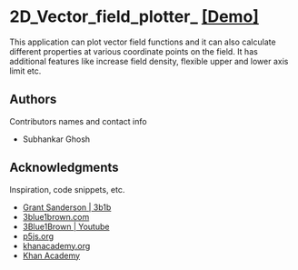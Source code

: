 # 2D_Vector_field_plotter_ [[Demo]](https://vector-field-plotter-e6668.web.app/)

This application can plot vector field functions and it can also calculate different properties at various coordinate points on the field. It has additional features like increase field density, flexible upper and lower axis limit etc.  

## Authors

Contributors names and contact info

* Subhankar Ghosh  

## Acknowledgments

Inspiration, code snippets, etc.
* [Grant Sanderson | 3b1b](https://github.com/3b1b)
* [3blue1brown.com](https://www.3blue1brown.com/)
* [3Blue1Brown | Youtube](https://www.youtube.com/c/3blue1brown)
* [p5js.org](https://p5js.org/)
* [khanacademy.org](https://www.khanacademy.org/)
* [Khan Academy](https://www.youtube.com/c/khanacademy)
